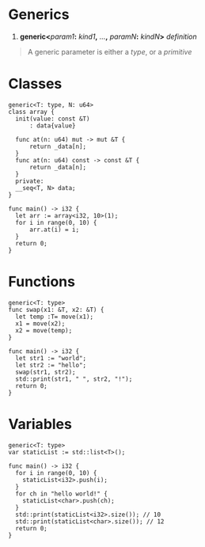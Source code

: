 # Generics

1. **generic<**_param1_**:** _kind1_**,** _…_**,** _paramN_**:** _kindN_**>** _definition_

> A generic parameter is either a _type_, or a _primitive_

# Classes
```
generic<T: type, N: u64>
class array {
  init(value: const &T)
	  : data{value}
	
  func at(n: u64) mut -> mut &T {
	  return _data[n];
  }
  func at(n: u64) const -> const &T {
	  return _data[n];
  }
  private:
  __seq<T, N> data;
}

func main() -> i32 {
  let arr := array<i32, 10>(1);
  for i in range(0, 10) {
	  arr.at(i) = i;
  }
  return 0;
}
```

# Functions
```
generic<T: type>
func swap(x1: &T, x2: &T) {
  let temp :T= move(x1);
  x1 = move(x2);
  x2 = move(temp);
}

func main() -> i32 {
  let str1 := "world";
  let str2 := "hello";
  swap(str1, str2);
  std::print(str1, " ", str2, "!");
  return 0;
}
```

# Variables
```
generic<T: type>
var staticList := std::list<T>();

func main() -> i32 {
  for i in range(0, 10) {
    staticList<i32>.push(i);
  }
  for ch in "hello world!" {
    staticList<char>.push(ch);
  }
  std::print(staticList<i32>.size()); // 10
  std::print(staticList<char>.size()); // 12
  return 0;
}
```